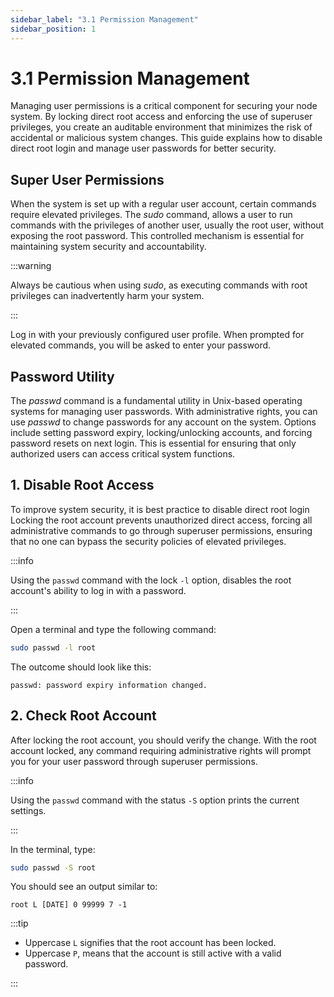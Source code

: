 ```yaml
---
sidebar_label: "3.1 Permission Management"
sidebar_position: 1
---
```


# 3.1 Permission Management

Managing user permissions is a critical component for securing your node system. By locking direct root access and enforcing the use of superuser privileges, you create an auditable environment that minimizes the risk of accidental or malicious system changes. This guide explains how to disable direct root login and manage user passwords for better security.

## Super User Permissions

When the system is set up with a regular user account, certain commands require elevated privileges. The _sudo_ command, allows a user to run commands with the privileges of another user, usually the root user, without exposing the root password. This controlled mechanism is essential for maintaining system security and accountability.

:::warning

Always be cautious when using _sudo_, as executing commands with root privileges can inadvertently harm your system.

:::

Log in with your previously configured user profile. When prompted for elevated commands, you will be asked to enter your password.

## Password Utility

The _passwd_ command is a fundamental utility in Unix-based operating systems for managing user passwords. With administrative rights, you can use _passwd_ to change passwords for any account on the system. Options include setting password expiry, locking/unlocking accounts, and forcing password resets on next login. This is essential for ensuring that only authorized users can access critical system functions.

## 1. Disable Root Access

To improve system security, it is best practice to disable direct root login Locking the root account prevents unauthorized direct access, forcing all administrative commands to go through superuser permissions, ensuring that no one can bypass the security policies of elevated privileges.

:::info

Using the `passwd` command with the lock `-l` option, disables the root account's ability to log in with a password.

:::

Open a terminal and type the following command:

```sh
sudo passwd -l root
```

The outcome should look like this:

```text
passwd: password expiry information changed.
```

## 2. Check Root Account

After locking the root account, you should verify the change. With the root account locked, any command requiring administrative rights will prompt you for your user password through superuser permissions.

:::info

Using the `passwd` command with the status `-S` option prints the current settings.

:::

In the terminal, type:

```sh
sudo passwd -S root
```

You should see an output similar to:

```text
root L [DATE] 0 99999 7 -1
```

:::tip

- Uppercase `L` signifies that the root account has been locked.
- Uppercase `P`, means that the account is still active with a valid password.

:::
